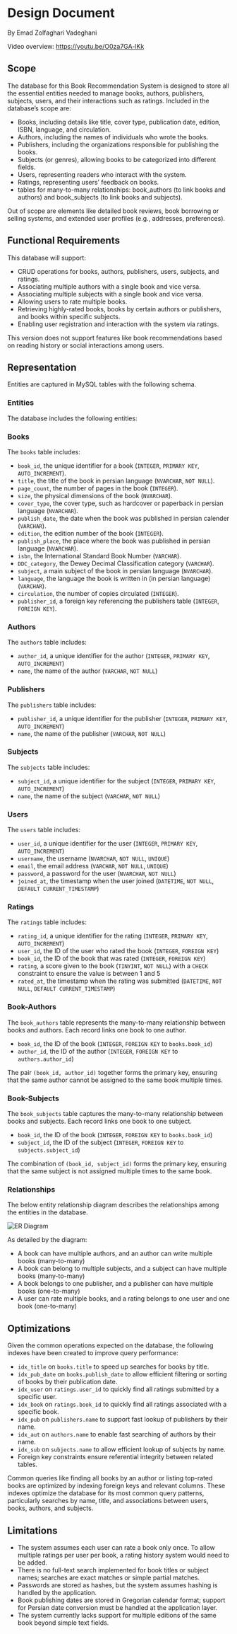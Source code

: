 # Design Document

By Emad Zolfaghari Vadeghani

Video overview: <https://youtu.be/O0za7GA-lKk>

## Scope

The database for this Book Recommendation System is designed to store all the essential entities needed to manage books, authors, publishers, subjects, users, and their interactions such as ratings.
Included in the database’s scope are:

* Books, including details like title, cover type, publication date, edition, ISBN, language, and circulation.
* Authors, including the names of individuals who wrote the books.
* Publishers, including the organizations responsible for publishing the books.
* Subjects (or genres), allowing books to be categorized into different fields.
* Users, representing readers who interact with the system.
* Ratings, representing users’ feedback on books.
* tables for many-to-many relationships: book_authors (to link books and authors) and book_subjects (to link books and subjects).

Out of scope are elements like detailed book reviews, book borrowing or selling systems, and extended user profiles (e.g., addresses, preferences).

## Functional Requirements

This database will support:

* CRUD operations for books, authors, publishers, users, subjects, and ratings.
* Associating multiple authors with a single book and vice versa.
* Associating multiple subjects with a single book and vice versa.
* Allowing users to rate multiple books.
* Retrieving highly-rated books, books by certain authors or publishers, and books within specific subjects.
* Enabling user registration and interaction with the system via ratings.

This version does not support features like book recommendations based on reading history or social interactions among users.

## Representation

Entities are captured in MySQL tables with the following schema.

### Entities

The database includes the following entities:

### Books

The `books` table includes:

* `book_id`, the unique identifier for a book (`INTEGER`, `PRIMARY KEY`, `AUTO_INCREMENT`).
* `title`, the title of the book in persian language (`NVARCHAR`, `NOT NULL`).
* `page_count`, the number of pages in the book (`INTEGER`).
* `size`, the physical dimensions of the book (`NVARCHAR`).
* `cover_type`, the cover type, such as hardcover or paperback in persian language (`NVARCHAR`).
* `publish_date`, the date when the book was published in persian calender (`VARCHAR`).
* `edition`, the edition number of the book (`INTEGER`).
* `publish_place`, the place where the book was published in persian language (`NVARCHAR`).
* `isbn`, the International Standard Book Number (`VARCHAR`).
* `DDC_category`, the Dewey Decimal Classification category (`VARCHAR`).
* `subject`, a main subject of the book in persian language (`NVARCHAR`).
* `language`, the language the book is written in (in persian language) (`VARCHAR`).
* `circulation`, the number of copies circulated (`INTEGER`).
* `publisher_id`, a foreign key referencing the publishers table (`INTEGER`, `FOREIGN KEY`).

### Authors

The `authors` table includes:

* `author_id`, a unique identifier for the author (`INTEGER`, `PRIMARY KEY`, `AUTO_INCREMENT`)
* `name`, the name of the author (`VARCHAR`, `NOT NULL`)

### Publishers

The `publishers` table includes:

* `publisher_id`, a unique identifier for the publisher (`INTEGER`, `PRIMARY KEY`, `AUTO_INCREMENT`)
* `name`, the name of the publisher (`VARCHAR`, `NOT NULL`)

### Subjects

The `subjects` table includes:

* `subject_id`, a unique identifier for the subject (`INTEGER`, `PRIMARY KEY`, `AUTO_INCREMENT`)
* `name`, the name of the subject (`VARCHAR`, `NOT NULL`)

### Users

The `users` table includes:

* `user_id`, a unique identifier for the user (`INTEGER`, `PRIMARY KEY`, `AUTO_INCREMENT`)
* `username`, the username (`NVARCHAR`, `NOT NULL`, `UNIQUE`)
* `email`, the email address (`VARCHAR`, `NOT NULL`, `UNIQUE`)
* `password`, a password for the user (`NVARCHAR`, `NOT NULL`)
* `joined_at`, the timestamp when the user joined (`DATETIME`, `NOT NULL`, `DEFAULT CURRENT_TIMESTAMP`)

### Ratings

The `ratings` table includes:

* `rating_id`, a unique identifier for the rating (`INTEGER`, `PRIMARY KEY`, `AUTO_INCREMENT`)
* `user_id`, the ID of the user who rated the book (`INTEGER`, `FOREIGN KEY`)
* `book_id`, the ID of the book that was rated (`INTEGER`, `FOREIGN KEY`)
* `rating`, a score given to the book (`TINYINT`, `NOT NULL`) with a `CHECK` constraint to ensure the value is between 1 and 5
* `rated_at`, the timestamp when the rating was submitted (`DATETIME`, `NOT NULL`, `DEFAULT CURRENT_TIMESTAMP`)

### Book-Authors

The `book_authors` table represents the many-to-many relationship between books and authors. Each record links one book to one author.

* `book_id`, the ID of the book (`INTEGER`, `FOREIGN KEY` to `books.book_id`)
* `author_id`, the ID of the author (`INTEGER`, `FOREIGN KEY` to `authors.author_id`)

The pair `(book_id, author_id)` together forms the primary key, ensuring that the same author cannot be assigned to the same book multiple times.

### Book-Subjects

The `book_subjects` table captures the many-to-many relationship between books and subjects.
Each record links one book to one subject.

* `book_id`, the ID of the book (`INTEGER`, `FOREIGN KEY` to `books.book_id`)
* `subject_id`, the ID of the subject (`INTEGER`, `FOREIGN KEY` to `subjects.subject_id`)

The combination of `(book_id, subject_id)` forms the primary key, ensuring that the same subject is not assigned multiple times to the same book.

### Relationships

The below entity relationship diagram describes the relationships among the entities in the database.

![ER Diagram](persianbooks.png)

As detailed by the diagram:

* A book can have multiple authors, and an author can write multiple books (many-to-many)
* A book can belong to multiple subjects, and a subject can have multiple books (many-to-many)
* A book belongs to one publisher, and a publisher can have multiple books (one-to-many)
* A user can rate multiple books, and a rating belongs to one user and one book (one-to-many)

## Optimizations

Given the common operations expected on the database, the following indexes have been created to improve query performance:

* `idx_title` on `books.title` to speed up searches for books by title.
* `idx_pub_date` on `books.publish_date` to allow efficient filtering or sorting of books by their publication date.
* `idx_user` on `ratings.user_id` to quickly find all ratings submitted by a specific user.
* `idx_book` on `ratings.book_id` to quickly find all ratings associated with a specific book.
* `idx_pub` on `publishers.name` to support fast lookup of publishers by their name.
* `idx_aut` on `authors.name` to enable fast searching of authors by their name.
* `idx_sub` on `subjects.name` to allow efficient lookup of subjects by name.
* Foreign key constraints ensure referential integrity between related tables.

Common queries like finding all books by an author or listing top-rated books are optimized by indexing foreign keys and relevant columns.
These indexes optimize the database for its most common query patterns, particularly searches by name, title, and associations between users, books, authors, and subjects.

## Limitations

* The system assumes each user can rate a book only once. To allow multiple ratings per user per book, a rating history system would need to be added.
* There is no full-text search implemented for book titles or subject names; searches are exact matches or simple partial matches.
* Passwords are stored as hashes, but the system assumes hashing is handled by the application.
* Book publishing dates are stored in Gregorian calendar format; support for Persian date conversion must be handled at the application layer.
* The system currently lacks support for multiple editions of the same book beyond simple text fields.
